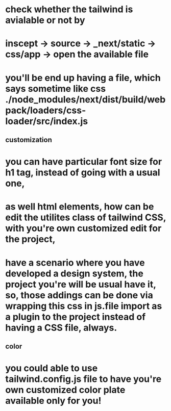 # check whether the tailwind is avialable or not by

# inscept -> source -> _next/static -> css/app -> open the available file

# you'll be end up having a file, which says sometime like css ./node_modules/next/dist/build/webpack/loaders/css-loader/src/index.js


## customization

# you can have particular font size for h1 tag, instead of going with a usual one,
# as well html elements, how can be edit the utilites class of tailwind CSS, with you're own customized edit for the project,
# have a scenario where you have developed a design system, the project you're will be usual have it, so, those addings can be done via wrapping this css in js.file import as a plugin to the project instead of having a CSS file, always.

## color

# you could able to use tailwind.config.js file to have you're own customized color plate available only for you!
